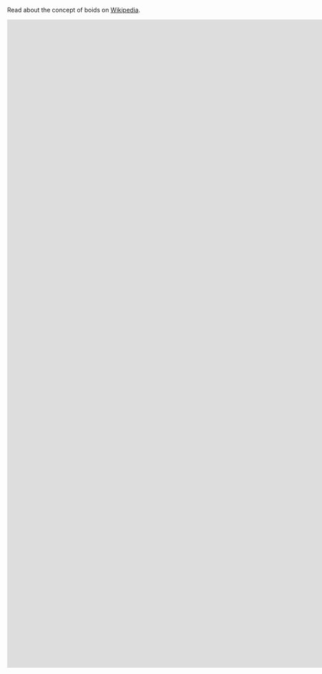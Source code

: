 
Read about the concept of boids on [Wikipedia](https://de.wikipedia.org/wiki/Boids).

<iframe src="https://player.vimeo.com/video/1056561001?title=0&amp;byline=0&amp;portrait=0&amp;badge=0&amp;autopause=0&amp;player_id=0&amp;app_id=58479" width="2550" height="1508" frameborder="0" allow="autoplay; fullscreen; picture-in-picture; clipboard-write; encrypted-media" title="Boids2_LowRes"></iframe>
